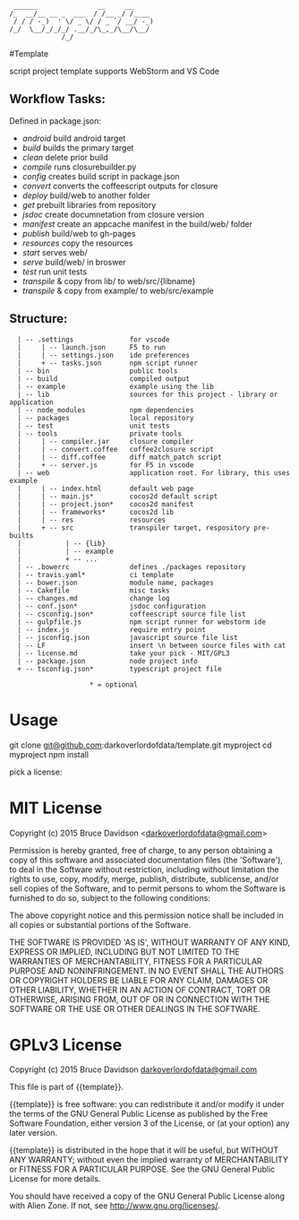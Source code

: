 
     ______               __     __
    /_  __/__ __ _  ___  / /__ _/ /____
     / / / -_)  ' \/ _ \/ / _ `/ __/ -_)
    /_/  \__/_/_/_/ .__/_/\_,_/\__/\__/
                 /_/    



#Template

script project template
supports WebStorm and VS Code

## Workflow Tasks:

Defined in package.json:
* *android* build android target
* *build* builds the primary target 
* *clean* delete prior build
* *compile* runs closurebuilder.py
* *config* creates build script in package.json 
* *convert* converts the coffeescript outputs for closure
* *deploy* build/web to another folder
* *get* prebuilt libraries from repository
* *jsdoc* create documnetation from closure version
* *manifest* create an appcache manifest in the build/web/ folder
* *publish* build/web to gh-pages
* *resources* copy the resources
* *start* serves web/
* *serve* build/web/ in broswer
* *test* run unit tests
* *transpile* & copy from lib/ to web/src/{libname}
* *transpile* & copy from example/ to web/src/example

## Structure:

      | -- .settings              for vscode
      |     | -- launch.json      F5 to run
      |     | -- settings.json    ide preferences
      |     + -- tasks.json       npm script runner
      | -- bin                    public tools
      | -- build                  compiled output
      | -- example                example using the lib
      | -- lib                    sources for this project - library or application
      | -- node_modules           npm dependencies
      | -- packages               local repository
      | -- test                   unit tests
      | -- tools                  private tools
      |     | -- compiler.jar     closure compiler
      |     | -- convert.coffee   coffee2closure script
      |     | -- diff.coffee      diff_match_patch script
      |     + -- server.js        for F5 in vscode
      | -- web                    application root. For library, this uses example
      |     | -- index.html       default web page
      |     | -- main.js*         cocos2d default script
      |     | -- project.json*    cocos2d manifest
      |     | -- frameworks*      cocos2d lib
      |     | -- res              resources
      |     + -- src              transpiler target, respository pre-builts
      |           | -- {lib}
      |           | -- example
      |           + -- ...
      | -- .bowerrc               defines ./packages repository
      | -- travis.yaml*           ci template
      | -- bower.json             module name, packages
      | -- Cakefile               misc tasks
      | -- changes.md             change log
      | -- conf.json*             jsdoc configuration
      | -- csconfig.json*         coffeescript source file list
      | -- gulpfile.js            npm script runner for webstorm ide
      | -- index.js               require entry point
      | -- jsconfig.json          javascript source file list
      | -- LF                     insert \n between source files with cat
      | -- license.md             take your pick - MIT/GPL3 
      | -- package.json           node project info
      + -- tsconfig.json*         typescript project file

                        * = optional

    
# Usage

git clone git@github.com:darkoverlordofdata/template.git myproject
cd myproject
npm install


pick a license:

# MIT License

Copyright (c) 2015 Bruce Davidson &lt;darkoverlordofdata@gmail.com&gt;

Permission is hereby granted, free of charge, to any person obtaining
a copy of this software and associated documentation files (the
'Software'), to deal in the Software without restriction, including
without limitation the rights to use, copy, modify, merge, publish,
distribute, sublicense, and/or sell copies of the Software, and to
permit persons to whom the Software is furnished to do so, subject to
the following conditions:

The above copyright notice and this permission notice shall be
included in all copies or substantial portions of the Software.

THE SOFTWARE IS PROVIDED 'AS IS', WITHOUT WARRANTY OF ANY KIND,
EXPRESS OR IMPLIED, INCLUDING BUT NOT LIMITED TO THE WARRANTIES OF
MERCHANTABILITY, FITNESS FOR A PARTICULAR PURPOSE AND NONINFRINGEMENT.
IN NO EVENT SHALL THE AUTHORS OR COPYRIGHT HOLDERS BE LIABLE FOR ANY
CLAIM, DAMAGES OR OTHER LIABILITY, WHETHER IN AN ACTION OF CONTRACT,
TORT OR OTHERWISE, ARISING FROM, OUT OF OR IN CONNECTION WITH THE
SOFTWARE OR THE USE OR OTHER DEALINGS IN THE SOFTWARE.

# GPLv3 License

Copyright (c) 2015 Bruce Davidson <darkoverlordofdata@gmail.com>

This file is part of {{template}}.

{{template}} is free software: you can redistribute it and/or modify
it under the terms of the GNU General Public License as published by
the Free Software Foundation, either version 3 of the License, or
(at your option) any later version.

{{template}} is distributed in the hope that it will be useful,
but WITHOUT ANY WARRANTY; without even the implied warranty of
MERCHANTABILITY or FITNESS FOR A PARTICULAR PURPOSE.  See the
GNU General Public License for more details.

You should have received a copy of the GNU General Public License
along with Alien Zone.  If not, see <http://www.gnu.org/licenses/>.
